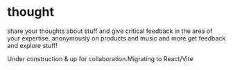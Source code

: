 # thought
share your thoughts about stuff and give critical feedback in the area of your expertise.
anonymously on products and music and more.get feedback and explore stuff!


Under construction & up for collaboration.Migrating to React/Vite
